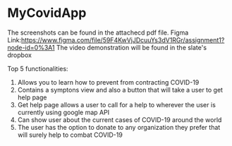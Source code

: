 # MyCovidApp

The screenshots can be found in the attachecd pdf file.
Figma Link:https://www.figma.com/file/59F4KwVjJDcuuYs3dV1RGr/assignment1?node-id=0%3A1
The video demonstration will be found in the slate's dropbox

Top 5 functionalities:
1) Allows you to learn how to prevent from contracting COVID-19
2) Contains a symptons view and also a button that will take a user to get help page
3) Get help page allows a user to call for a help to wherever the user is currently using google map API
4) Can show user about the current cases of COVID-19 around the world
5) The user has the option to donate to any organization they prefer that will surely help to combat COVID-19
